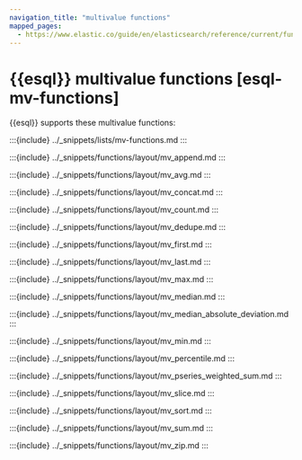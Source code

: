 ```yaml
---
navigation_title: "multivalue functions"
mapped_pages:
  - https://www.elastic.co/guide/en/elasticsearch/reference/current/functions-operators/mv-functions.md
---
```


# {{esql}} multivalue functions [esql-mv-functions]

{{esql}} supports these multivalue functions:

:::{include} ../_snippets/lists/mv-functions.md
:::


:::{include} ../_snippets/functions/layout/mv_append.md
:::

:::{include} ../_snippets/functions/layout/mv_avg.md
:::

:::{include} ../_snippets/functions/layout/mv_concat.md
:::

:::{include} ../_snippets/functions/layout/mv_count.md
:::

:::{include} ../_snippets/functions/layout/mv_dedupe.md
:::

:::{include} ../_snippets/functions/layout/mv_first.md
:::

:::{include} ../_snippets/functions/layout/mv_last.md
:::

:::{include} ../_snippets/functions/layout/mv_max.md
:::

:::{include} ../_snippets/functions/layout/mv_median.md
:::

:::{include} ../_snippets/functions/layout/mv_median_absolute_deviation.md
:::

:::{include} ../_snippets/functions/layout/mv_min.md
:::

:::{include} ../_snippets/functions/layout/mv_percentile.md
:::

:::{include} ../_snippets/functions/layout/mv_pseries_weighted_sum.md
:::

:::{include} ../_snippets/functions/layout/mv_slice.md
:::

:::{include} ../_snippets/functions/layout/mv_sort.md
:::

:::{include} ../_snippets/functions/layout/mv_sum.md
:::

:::{include} ../_snippets/functions/layout/mv_zip.md
:::

